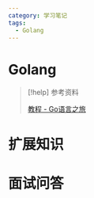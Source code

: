 ```yaml
---
category: 学习笔记
tags:
  - Golang
---
```


# Golang

> [!help] 参考资料
> 
> [教程 - Go语言之旅](https://tour.go-zh.org/welcome/1)

# 扩展知识

# 面试问答
